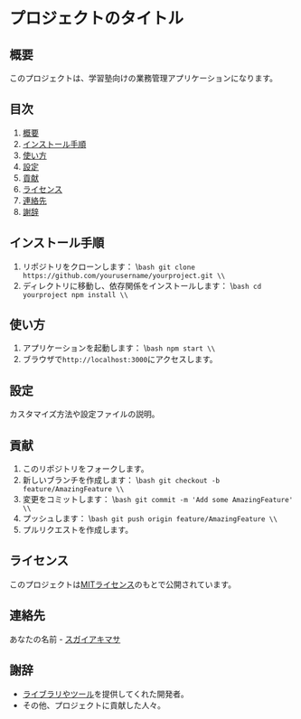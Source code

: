 
# プロジェクトのタイトル

## 概要
このプロジェクトは、学習塾向けの業務管理アプリケーションになります。

## 目次
1. [概要](#概要)
2. [インストール手順](#インストール手順)
3. [使い方](#使い方)
4. [設定](#設定)
5. [貢献](#貢献)
6. [ライセンス](#ライセンス)
7. [連絡先](#連絡先)
8. [謝辞](#謝辞)

## インストール手順
1. リポジトリをクローンします：
   \\```bash
   git clone https://github.com/yourusername/yourproject.git
   \\```
2. ディレクトリに移動し、依存関係をインストールします：
   \\```bash
   cd yourproject
   npm install
   \\```

## 使い方
1. アプリケーションを起動します：
   \\```bash
   npm start
   \\```
2. ブラウザで`http://localhost:3000`にアクセスします。

## 設定
カスタマイズ方法や設定ファイルの説明。

## 貢献
1. このリポジトリをフォークします。
2. 新しいブランチを作成します：
   \\```bash
   git checkout -b feature/AmazingFeature
   \\```
3. 変更をコミットします：
   \\```bash
   git commit -m 'Add some AmazingFeature'
   \\```
4. プッシュします：
   \\```bash
   git push origin feature/AmazingFeature
   \\```
5. プルリクエストを作成します。

## ライセンス
このプロジェクトは[MITライセンス](LICENSE.txt)のもとで公開されています。

## 連絡先
あなたの名前 - [スガイアキマサ](mailto:akms0929ama@gmail.com)

## 謝辞
- [ライブラリやツール](https://github.com/somelibrary)を提供してくれた開発者。
- その他、プロジェクトに貢献した人々。
